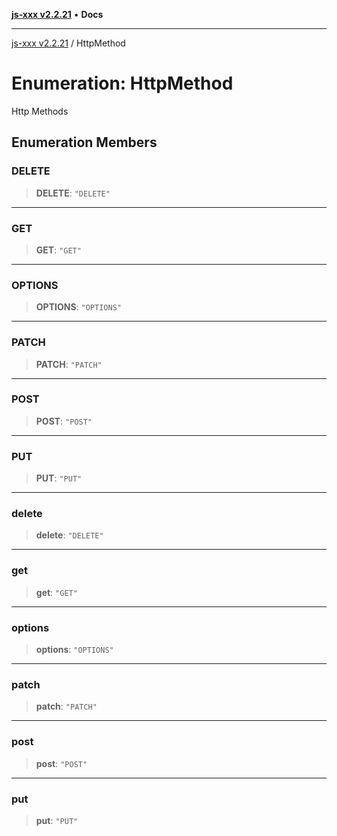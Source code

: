 [**js-xxx v2.2.21**](../README.md) • **Docs**

***

[js-xxx v2.2.21](../README.md) / HttpMethod

# Enumeration: HttpMethod

Http Methods

## Enumeration Members

### DELETE

> **DELETE**: `"DELETE"`

***

### GET

> **GET**: `"GET"`

***

### OPTIONS

> **OPTIONS**: `"OPTIONS"`

***

### PATCH

> **PATCH**: `"PATCH"`

***

### POST

> **POST**: `"POST"`

***

### PUT

> **PUT**: `"PUT"`

***

### delete

> **delete**: `"DELETE"`

***

### get

> **get**: `"GET"`

***

### options

> **options**: `"OPTIONS"`

***

### patch

> **patch**: `"PATCH"`

***

### post

> **post**: `"POST"`

***

### put

> **put**: `"PUT"`
